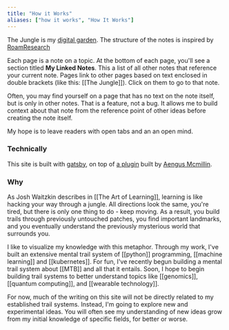 ```yaml
---
title: "How it Works"
aliases: ["how it works", "How It Works"]
---
```

The Jungle is my [digital garden](https://salman.io/notes/digital-gardens/). The structure of the notes is inspired by [RoamResearch](https://roamresearch.com/)

Each page is a note on a topic. At the bottom of each page, you'll see a section titled **My Linked Notes**. This a list of all other notes that reference your current note. Pages link to other pages based on text enclosed in double brackets (like this: [[The Jungle]]). Click on them to go to that note.

Often, you may find yourself on a page that has no text on the note itself, but is only in other notes. That is a feature, not a bug. It allows me to build context about that note from the reference point of other ideas before creating the note itself.

My hope is to leave readers with open tabs and an an open mind. 

### Technically 

This site is built with [gatsby](https://www.gatsbyjs.com/), on top of [a plugin](https://github.com/aengusmcmillin/gatsby-theme-brain) built by [Aengus Mcmillin](https://twitter.com/aengusmcmillin). 

### Why 

As Josh Waitzkin describes in [[The Art of Learning]], learning is like hacking your way through a jungle. All directions look the same, you're tired, but there is only one thing to do - keep moving. As a result, you build trails through previously untouched patches, you find important landmarks, and you eventually understand the previously mysterious world that surrounds you.

I like to visualize my knowledge with this metaphor. Through my work, I've built an extensive mental trail system of [[python]] programming, [[machine learning]] and [[kubernetes]]. For fun, I've recently begun building a mental trail system about [[MTB]] and all that it entails. Soon, I hope to begin building trail systems to better understand topics like [[genomics]], [[quantum computing]], and [[wearable technology]].

For now, much of the writing on this site will not be directly related to my established trail systems. Instead, I'm going to explore new and experimental ideas. You will often see my understanding of new ideas grow from my initial knowledge of specific fields, for better or worse.